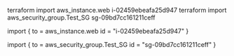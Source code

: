 terraform import aws_instance.web i-02459ebeafa25d947
terraform import aws_security_group.Test_SG sg-09bd7cc161211ceff


import {
  to = aws_instance.web
  id = "i-02459ebeafa25d947"
}

import {
  to = aws_security_group.Test_SG
  id = "sg-09bd7cc161211ceff"
}


